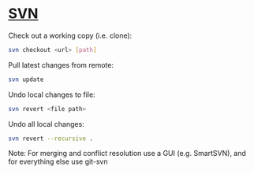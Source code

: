 # [SVN](https://subversion.apache.org/)

Check out a working copy (i.e. clone):

```bash
svn checkout <url> [path]
```

Pull latest changes from remote:

```bash
svn update
```

Undo local changes to file:

```bash
svn revert <file path>
```

Undo all local changes:

```bash
svn revert --recursive .
```

Note: For merging and conflict resolution use a GUI (e.g. SmartSVN), and for everything else use git-svn
